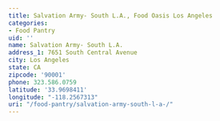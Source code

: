 ```yaml
---
title: Salvation Army- South L.A., Food Oasis Los Angeles
categories:
- Food Pantry
uid: ''
name: Salvation Army- South L.A.
address_1: 7651 South Central Avenue
city: Los Angeles
state: CA
zipcode: '90001'
phone: 323.586.0759
latitude: '33.9698411'
longitude: "-118.2567313"
uri: "/food-pantry/salvation-army-south-l-a-/"
---
```


